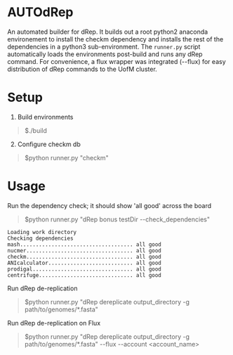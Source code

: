 # AUTOdRep
An automated builder for dRep.  It builds out a root python2 anaconda environement to install the checkm dependency and installs the rest of the dependencies in a python3 sub-environment.  The `runner.py` script automatically loads the environments post-build and runs any dRep command.  For convenience, a flux wrapper was integrated (--flux) for easy distribution of dRep commands to the UofM cluster.

# Setup
1. Build environments
> $./build

2. Configure checkm db
> $python runner.py "checkm"

# Usage
Run the dependency check; it should show 'all good' across the board
> $python runner.py "dRep bonus testDir --check_dependencies"
```
Loading work directory
Checking dependencies
mash.................................... all good
nucmer.................................. all good
checkm.................................. all good
ANIcalculator........................... all good
prodigal................................ all good
centrifuge.............................. all good
```

Run dRep de-replication
> $python runner.py "dRep dereplicate output_directory -g path/to/genomes/*.fasta"

Run dRep de-replication on Flux
> $python runner.py "dRep dereplicate output_directory -g path/to/genomes/*.fasta" --flux --account \<account_name\>
